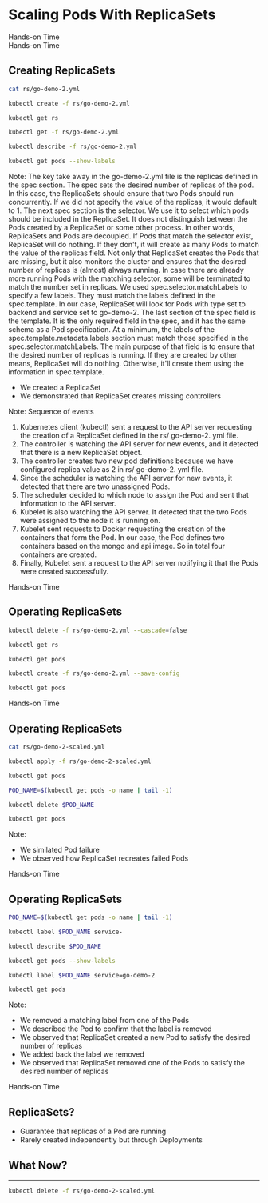 <!-- .slide: class="center dark" -->
<!-- .slide: data-background="../img/background/hands-on.jpg" -->
# Scaling Pods With ReplicaSets

<div class="label">Hands-on Time</div>


<!-- .slide: class="dark" -->
<div class="eyebrow"></div>
<div class="label">Hands-on Time</div>

## Creating ReplicaSets

```bash
cat rs/go-demo-2.yml

kubectl create -f rs/go-demo-2.yml

kubectl get rs

kubectl get -f rs/go-demo-2.yml

kubectl describe -f rs/go-demo-2.yml

kubectl get pods --show-labels

```
Note:
The key take away in the go-demo-2.yml file is the replicas defined in the spec section. The spec sets the desired number of replicas of the pod. In this case, the ReplicaSets should ensure that two Pods should run concurrently. If we did not specify the value of the replicas, it would default to 1. The next spec section is the selector. We use it to select which pods should be included in the ReplicaSet. It does not distinguish between the Pods created by a ReplicaSet or some other process. In other words, ReplicaSets and Pods are decoupled. If Pods that match the selector exist, ReplicaSet will do nothing. If they don't, it will create as many Pods to match the value of the replicas field. Not only that ReplicaSet creates the Pods that are missing, but it also monitors the cluster and ensures that the desired number of replicas is (almost) always running. In case there are already more running Pods with the matching selector, some will be terminated to match the number set in replicas. We used spec.selector.matchLabels to specify a few labels. They must match the labels defined in the spec.template. In our case, ReplicaSet will look for Pods with type set to backend and service set to go-demo-2.
The last section of the spec field is the template. It is the only required field in the spec, and it has the same schema as a Pod specification. At a minimum, the labels of the spec.template.metadata.labels section must match those specified in the spec.selector.matchLabels. The main purpose of that field is to ensure that the desired number of replicas is running. If they are created by other means, ReplicaSet will do nothing. Otherwise, it'll create them using the information in spec.template.
* We created a ReplicaSet
* We demonstrated that ReplicaSet creates missing controllers


<!-- .slide: data-background="img/rs-two-replicas.png" data-background-size="contain" -->


<!-- .slide: data-background="img/seq_pod_ch04.png" data-background-size="contain" -->

Note:
Sequence of events
1. Kubernetes client (kubectl) sent a request to the API server requesting the creation of a ReplicaSet defined in the rs/ go-demo-2. yml file.
2. The controller is watching the API server for new events, and it detected that there is a new ReplicaSet object.
3. The controller creates two new pod definitions because we have configured replica value as 2 in rs/ go-demo-2. yml file.
4. Since the scheduler is watching the API server for new events, it detected that there are two unassigned Pods.
5. The scheduler decided to which node to assign the Pod and sent that information to the API server.
6. Kubelet is also watching the API server. It detected that the two Pods were assigned to the node it is running on.
7. Kubelet sent requests to Docker requesting the creation of the containers that form the Pod. In our case, the Pod defines two containers based on the mongo and api image. So in total four containers are created.
8. Finally, Kubelet sent a request to the API server notifying it that the Pods were created successfully.


<!-- .slide: data-background="img/rs.png" data-background-size="contain" -->


<!-- .slide: class="dark" -->
<div class="eyebrow"></div>
<div class="label">Hands-on Time</div>

## Operating ReplicaSets

```bash
kubectl delete -f rs/go-demo-2.yml --cascade=false

kubectl get rs

kubectl get pods

kubectl create -f rs/go-demo-2.yml --save-config

kubectl get pods
```


<!-- .slide: class="dark" -->
<div class="eyebrow"></div>
<div class="label">Hands-on Time</div>

## Operating ReplicaSets

```bash
cat rs/go-demo-2-scaled.yml

kubectl apply -f rs/go-demo-2-scaled.yml

kubectl get pods

POD_NAME=$(kubectl get pods -o name | tail -1)

kubectl delete $POD_NAME

kubectl get pods
```

Note:
* We similated Pod failure
* We observed how ReplicaSet recreates failed Pods


<!-- .slide: class="dark" -->
<div class="eyebrow"></div>
<div class="label">Hands-on Time</div>

## Operating ReplicaSets

```bash
POD_NAME=$(kubectl get pods -o name | tail -1)

kubectl label $POD_NAME service-

kubectl describe $POD_NAME

kubectl get pods --show-labels

kubectl label $POD_NAME service=go-demo-2

kubectl get pods
```

Note:
* We removed a matching label from one of the Pods
* We described the Pod to confirm that the label is removed
* We observed that ReplicaSet created a new Pod to satisfy the desired number of replicas
* We added back the label we removed
* We observed that ReplicaSet removed one of the Pods to satisfy the desired number of replicas


<!-- .slide: class="dark" -->
<div class="eyebrow"></div>
<div class="label">Hands-on Time</div>

## ReplicaSets?

* Guarantee that replicas of a Pod are running<!-- .element: class="fragment" -->
* Rarely created independently but through Deployments<!-- .element: class="fragment" -->


<!-- .slide: data-background="img/rs-components.png" data-background-size="contain" -->


## What Now?

---

```bash
kubectl delete -f rs/go-demo-2-scaled.yml
```
